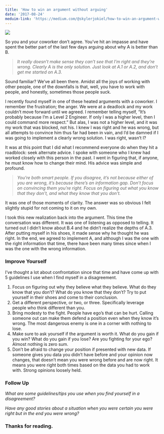 ```yaml
---
title: 'How to win an argument without arguing'
date: '2017-08-24'
meduim-link: 'https://medium.com/@skylerjokiel/how-to-win-an-argument-without-arguing-f87ba8b666de'
---
```


![](http://clipart-library.com/images/6iroLbGXT.jpg)

So you and your coworker don’t agree. You’ve hit an impasse and have spent the better part of the last few days arguing about why A is better than B.

> *It really doesn’t make sense they can’t see that I’m right and they’re wrong. Clearly A is the only solution. Just look at A.1 or A.2, and don’t get me started on A.3.*

Sound familiar? We’ve all been there. Amidst all the joys of working with other people, one of the downfalls is that, well, you have to work with people, and honestly, sometimes those people suck.

I recently found myself in one of these heated arguments with a coworker. I remember the frustration; the anger. We were at a deadlock and my work couldn’t move forward until we agreed. I remember telling myself, “It’s probably because I’m a Level 2 Engineer. If only I was a higher level, then I could command more respect.” But alas, I was not a higher level, and it was my work that was blocked, not his. I knew I was right and he was wrong, but all attempts to convince him thus far had been in vain, and I’d be damned if I was going to implement a clearly wrong solution. I was right, wasn’t I?

It was at this point that I did what I recommend everyone do when they hit a roadblock: seek alternate advice. I spoke with someone who I knew had worked closely with this person in the past. I went in figuring that, if anyone, he must know how to change their mind. His advice was simple and profound.

> *You’re both smart people. If you disagree, it’s not because either of you are wrong, it’s because there’s an information gap. Don’t focus on convincing them you’re right. Focus on figuring out what you know that they don’t, and what they know that you don’t.*

It was one of those moments of clarity. The answer was so obvious I felt slightly stupid for not coming to it on my own.

I took this new realization back into the argument. This time the conversation was different. It was one of listening as opposed to telling. It turned out I didn’t know about B.4 and he didn’t realize the depths of A.3. After putting myself in his shoes, it made sense why he thought he was right. In the end, we agreed to implement A, and although I was the one with the right information that time, there have been many times since when I was the one with the wrong information.

### Improve Yourself

I’ve thought a lot about confrontation since that time and have come up with 5 guidelines I use when I find myself in a disagreement.

1. Focus on figuring out why they believe what they believe. What do they know that you don’t? What do you know that they don’t? Try to put yourself in their shoes and come to their conclusion.
2. Get a different perspective, or two, or three. Specifically leverage people who think different than you.
3. Bring modesty to the fight. People have ego’s that can be hurt. Calling someone out can make them defend a position even when they know it’s wrong. The most dangerous enemy is one in a corner with nothing to lose.
4. Make sure to ask yourself if the argument is worth it. What do you gain if you win? What do you gain if you lose? Are you fighting for your ego? Almost nothing is zero sum.
5. Don’t be afraid to change your position if presented with new data. If someone gives you data you didn’t have before and your opinion now changes, that doesn’t mean you were wrong before and are now right. It means you were right both times based on the data you had to work with. Strong opinions loosely held.

### Follow Up

*What are some guidelines/tips you use when you find yourself in a disagreement?*

*Have any good stories about a situation when you were certain you were right but in the end you were wrong?*

### Thanks for reading.